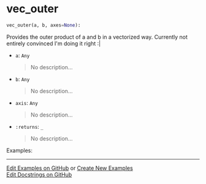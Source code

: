 # <a id="McUtils.Numputils.VectorOps.vec_outer">vec_outer</a>

```python
vec_outer(a, b, axes=None): 
```
Provides the outer product of a and b in a vectorized way.
    Currently not entirely convinced I'm doing it right :|
- `a`: `Any`
    >No description...
- `b`: `Any`
    >No description...
- `axis`: `Any`
    >No description...
- `:returns`: `_`
    >No description...

Examples: 


___

[Edit Examples on GitHub](https://github.com/McCoyGroup/References/edit/gh-pages/Documentation/examples/McUtils/Numputils/VectorOps/vec_outer.md) or 
[Create New Examples](https://github.com/McCoyGroup/References/new/gh-pages/?filename=Documentation/examples/McUtils/Numputils/VectorOps/vec_outer.md) <br/>
[Edit Docstrings on GitHub](https://github.com/McCoyGroup/McUtils/edit/master/Numputils/VectorOps.py?message=Update%20Docs)